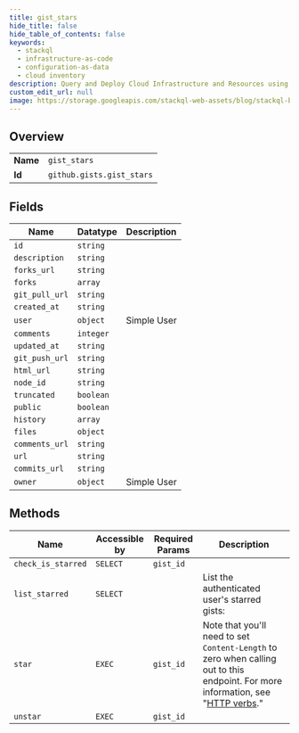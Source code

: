 ```yaml
---
title: gist_stars
hide_title: false
hide_table_of_contents: false
keywords:
  - stackql
  - infrastructure-as-code
  - configuration-as-data
  - cloud inventory
description: Query and Deploy Cloud Infrastructure and Resources using SQL
custom_edit_url: null
image: https://storage.googleapis.com/stackql-web-assets/blog/stackql-blog-post-featured-image.png
---
```

  
    

## Overview
<table><tbody>
<tr><td><b>Name</b></td><td><code>gist_stars</code></td></tr>
<tr><td><b>Id</b></td><td><code>github.gists.gist_stars</code></td></tr>
</tbody></table>

## Fields
| Name | Datatype | Description |
| ---- | -------- | ----------- |
| `id` | `string` |  |
| `description` | `string` |  |
| `forks_url` | `string` |  |
| `forks` | `array` |  |
| `git_pull_url` | `string` |  |
| `created_at` | `string` |  |
| `user` | `object` | Simple User |
| `comments` | `integer` |  |
| `updated_at` | `string` |  |
| `git_push_url` | `string` |  |
| `html_url` | `string` |  |
| `node_id` | `string` |  |
| `truncated` | `boolean` |  |
| `public` | `boolean` |  |
| `history` | `array` |  |
| `files` | `object` |  |
| `comments_url` | `string` |  |
| `url` | `string` |  |
| `commits_url` | `string` |  |
| `owner` | `object` | Simple User |
## Methods
| Name | Accessible by | Required Params | Description |
| ---- | ------------- | --------------- | ----------- |
| `check_is_starred` | `SELECT` | `gist_id` |  |
| `list_starred` | `SELECT` |  | List the authenticated user's starred gists: |
| `star` | `EXEC` | `gist_id` | Note that you'll need to set `Content-Length` to zero when calling out to this endpoint. For more information, see "[HTTP verbs](https://docs.github.com/rest/overview/resources-in-the-rest-api#http-verbs)." |
| `unstar` | `EXEC` | `gist_id` |  |
